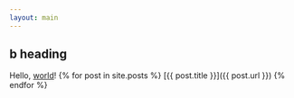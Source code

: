 ```yaml
---
layout: main
---
```


## b heading

Hello, [world](/sample/)!
{% for post in site.posts %}
  [{{ post.title }}]({{ post.url }})
{% endfor %}

